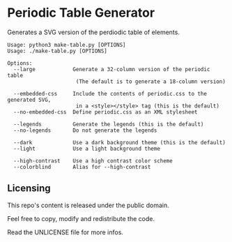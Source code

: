 Periodic Table Generator
========================

Generates a SVG version of the perdiodic table of elements.

```
Usage: python3 make-table.py [OPTIONS]
Usage: ./make-table.py [OPTIONS]

Options:
  --large            Generate a 32-column version of the periodic table
                      (The default is to generate a 18-column version)

  --embedded-css     Include the contents of periodic.css to the generated SVG,
                      in a <style></style> tag (this is the default)
  --no-embedded-css  Define periodic.css as an XML stylesheet

  --legends          Generate the legends (this is the default)
  --no-legends       Do not generate the legends

  --dark             Use a dark background theme (this is the default)
  --light            Use a light background theme

  --high-contrast    Use a high contrast color scheme
  --colorblind       Alias for --high-contrast
```



Licensing
---------

This repo's content is released under the public domain.

Feel free to copy, modify and redistribute the code.

Read the UNLICENSE file for more infos.
